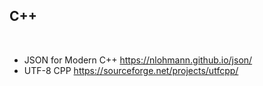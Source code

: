 ## C++
 
* JSON for Modern C++ https://nlohmann.github.io/json/
 
* UTF-8 CPP https://sourceforge.net/projects/utfcpp/
